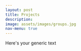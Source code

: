 ```yaml
---
layout: post
title: Projects
description:
image: assets/images/groups.jpg
nav-menu: true
---
```


Here's your generic text
